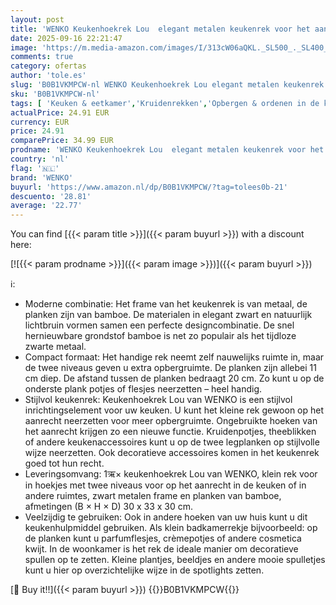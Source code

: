 ```yaml
---
layout: post
title: 'WENKO Keukenhoekrek Lou  elegant metalen keukenrek voor het aanrecht met planken van bamboe  twee etages voor meer opbergruimte in de keuken   B × H × D : 30 × 33 × 30 cm  zwart/lichtbruin'
date: 2025-09-16 22:21:47
image: 'https://m.media-amazon.com/images/I/313cW06aQKL._SL500_._SL400_.jpg'
comments: true
category: ofertas
author: 'tole.es'
slug: 'B0B1VKMPCW-nl WENKO Keukenhoekrek Lou elegant metalen keukenrek voor het...'
sku: 'B0B1VKMPCW-nl'
tags: [ 'Keuken & eetkamer','Kruidenrekken','Opbergen & ordenen in de keuken','Rekken & houders voor de keuken','Wonen & keuken','wenko','🇳🇱', ]
actualPrice: 24.91 EUR
currency: EUR
price: 24.91
comparePrice: 34.99 EUR
prodname: 'WENKO Keukenhoekrek Lou  elegant metalen keukenrek voor het aanrecht met planken van bamboe  twee etages voor meer opbergruimte in de keuken   B × H × D : 30 × 33 × 30 cm  zwart/lichtbruin'
country: 'nl'
flag: '🇳🇱'
brand: 'WENKO'
buyurl: 'https://www.amazon.nl/dp/B0B1VKMPCW/?tag=tolees0b-21'
descuento: '28.81'
average: '22.77'
---
```


You can find [{{< param title >}}]({{< param buyurl >}}) with a discount here:

[![{{< param prodname >}}]({{< param image >}})]({{< param buyurl >}})

ℹ️:

- Moderne combinatie: Het frame van het keukenrek is van metaal, de planken zijn van bamboe. De materialen in elegant zwart en natuurlijk lichtbruin vormen samen een perfecte designcombinatie. De snel hernieuwbare grondstof bamboe is net zo populair als het tijdloze zwarte metaal.
- Compact formaat: Het handige rek neemt zelf nauwelijks ruimte in, maar de twee niveaus geven u extra opbergruimte. De planken zijn allebei 11 cm diep. De afstand tussen de planken bedraagt 20 cm. Zo kunt u op de onderste plank potjes of flesjes neerzetten – heel handig.
- Stijlvol keukenrek: Keukenhoekrek Lou van WENKO is een stijlvol inrichtingselement voor uw keuken. U kunt het kleine rek gewoon op het aanrecht neerzetten voor meer opbergruimte. Ongebruikte hoeken van het aanrecht krijgen zo een nieuwe functie. Kruidenpotjes, theeblikken of andere keukenaccessoires kunt u op de twee legplanken op stijlvolle wijze neerzetten. Ook decoratieve accessoires komen in het keukenrek goed tot hun recht.
- Leveringsomvang: 1ऋ× keukenhoekrek Lou van WENKO, klein rek voor in hoekjes met twee niveaus voor op het aanrecht in de keuken of in andere ruimtes, zwart metalen frame en planken van bamboe, afmetingen (B × H × D) 30 x 33 x 30 cm.
- Veelzijdig te gebruiken: Ook in andere hoeken van uw huis kunt u dit keukenhulpmiddel gebruiken. Als klein badkamerrekje bijvoorbeeld: op de planken kunt u parfumflesjes, crèmepotjes of andere cosmetica kwijt. In de woonkamer is het rek de ideale manier om decoratieve spullen op te zetten. Kleine plantjes, beeldjes en andere mooie spulletjes kunt u hier op overzichtelijke wijze in de spotlights zetten.

[🛒 Buy it!!]({{< param buyurl >}})
{{<world>}}B0B1VKMPCW{{</world>}}
